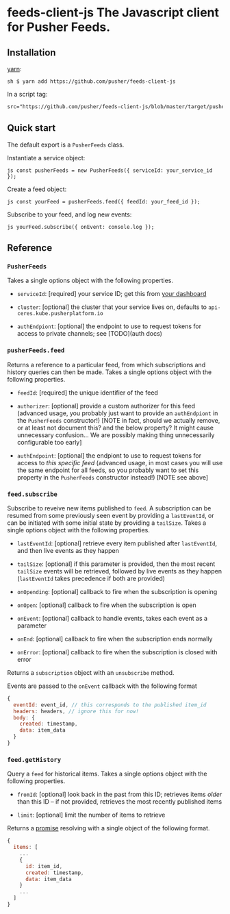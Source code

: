 # feeds-client-js The Javascript client for Pusher Feeds.

## Installation

[yarn](https://yarnpkg.com/):

```sh $ yarn add https://github.com/pusher/feeds-client-js ```

In a script tag:

```html <script
src="https://github.com/pusher/feeds-client-js/blob/master/target/pusher-feeds-client.js"
```

## Quick start

The default export is a `PusherFeeds` class.

Instantiate a service object:

```js const pusherFeeds = new PusherFeeds({ serviceId: your_service_id }); ```

Create a feed object:

```js const yourFeed = pusherFeeds.feed({ feedId: your_feed_id }); ```

Subscribe to your feed, and log new events:

```js yourFeed.subscribe({ onEvent: console.log }); ```

## Reference

### `PusherFeeds`

Takes a single options object with the following properties.

- `serviceId`: [required] your service ID; get this from [your
  dashboard](https://dash.pusher.com)

- `cluster`: [optional] the cluster that your service lives on, defaults to
  `api-ceres.kube.pusherplatform.io`

- `authEndpiont`: [optional] the endpoint to use to request tokens for access
  to private channels; see [TODO](auth docs)

### `pusherFeeds.feed`

Returns a reference to a particular feed, from which subscriptions and history
queries can then be made. Takes a single options object with the following
properties.

- `feedId`: [required] the unique identifier of the feed

- `authorizer`: [optional] provide a custom authorizer for this feed (advanced
  usage, you probably just want to provide an `authEndpiont` in the
  `PusherFeeds` constructor!) [NOTE in fact, should we actually remove, or at
  least not document this? and the below property? It might cause unnecessary
  confusion... We are possibly making thing unnecessarily configurable too
  early]

- `authEndpoint`: [optional] the endpiont to use to request tokens for access
  to _this specific feed_ (advanced usage, in most cases you will use the same
  endpoint for all feeds, so you probably want to set this property in the
  `PusherFeeds` constructor instead!) [NOTE see above]

### `feed.subscribe`

Subscribe to reveive new items published to `feed`. A subscription can be
resumed from some previously seen event by providing a `lastEventId`, or can be
initiated with some initial state by providing a `tailSize`. Takes a single
options object with the following properties.

- `lastEventId`: [optional] retrieve every item published after `lastEventId`,
  and then live events as they happen

- `tailSize`: [optional] if this parameter is provided, then the most recent
  `tailSize` events will be retrieved, followed by live events as they happen
  (`lastEventId` takes precedence if both are provided)

- `onOpending`: [optional] callback to fire when the subscription is opening

- `onOpen`: [optional] callback to fire when the subscription is open

- `onEvent`: [optional] callback to handle events, takes each event as a
  parameter

- `onEnd`: [optional] callback to fire when the subscription ends normally

- `onError`: [optional] callback to fire when the subscription is closed with
  error

Returns a `subscription` object with an `unsubscribe` method.

Events are passed to the `onEvent` callback with the following format

```js
{
  eventId: event_id, // this corresponds to the published item_id
  headers: headers, // ignore this for now!
  body: {
    created: timestamp,
    data: item_data
  }
}
```

### `feed.getHistory`

Query a `feed` for historical items. Takes a single options object with the
following properties.

- `fromId`: [optional] look back in the past from this ID; retrieves items _older_ than this ID – if not provided, retrieves the most recently published items

- `limit`: [optional] limit the number of items to retrieve

Returns a [promise](https://mdn.io/promise) resolving with a single object of the following format.

```js
{
  items: [
    ...
    {
      id: item_id,
      created: timestamp,
      data: item_data
    }
    ...
  ]
}
```
